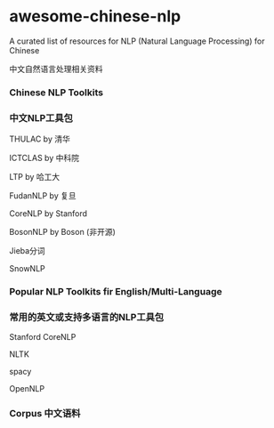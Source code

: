 # awesome-chinese-nlp
A curated list of resources for NLP (Natural Language Processing) for Chinese

中文自然语言处理相关资料


### Chinese NLP Toolkits 
### 中文NLP工具包

THULAC by 清华

ICTCLAS by 中科院

LTP by 哈工大

FudanNLP by 复旦

CoreNLP by Stanford

BosonNLP by Boson (非开源)

Jieba分词

SnowNLP


### Popular NLP Toolkits fir English/Multi-Language 
### 常用的英文或支持多语言的NLP工具包

Stanford CoreNLP

NLTK

spacy

OpenNLP


### Corpus 中文语料

